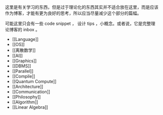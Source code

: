 这里是有关学习的东西，但是过于理论化的东西其实并不适合放在这里，而是应该作为博客，才能有更为良好的思考，所以应当尽量减少这个部分的篇幅。

可能这里只会有一些 code snippet ， 设计 tips ，小概念。或者说，它是完整理论博客的 inbox 。

- [[Language]]
- [[OS]]
- [[离散数学]]
- [[AI]]
- [[Graphics]]
- [[DBMS]]
- [[Parallel]]
- [[Compile]]
- [[Quantum Compute]]
- [[Architecture]]
- [[Communication]]
- [[Philosophy]]
- [[Algorithm]]
- [[Linear Algebra]]
